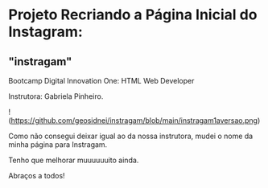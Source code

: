 # Projeto Recriando a Página Inicial do Instagram:
## "instragam"
Bootcamp Digital Innovation One: HTML Web Developer

Instrutora: Gabriela Pinheiro.


!(https://github.com/geosidnei/instragam/blob/main/instragam1aversao.png)

Como não consegui deixar igual ao da nossa instrutora, mudei o nome da minha página para Instragam.

Tenho que melhorar muuuuuuito ainda.

Abraços a todos!
